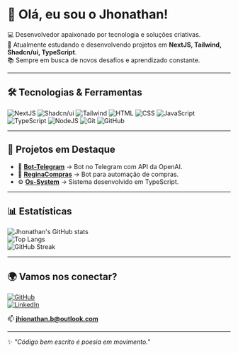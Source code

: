 # 👋 Olá, eu sou o Jhonathan!  

💻 Desenvolvedor apaixonado por tecnologia e soluções criativas.  
🚀 Atualmente estudando e desenvolvendo projetos em **NextJS, Tailwind, Shadcn/ui, TypeScript**.  
📚 Sempre em busca de novos desafios e aprendizado constante.  

---

## 🛠️ Tecnologias & Ferramentas  
![NextJS](https://img.shields.io/badge/Library-NextJs-purple?logo=next.js)
![Shadcn/ui](https://img.shields.io/badge/Style-Shadcn/ui-pink?logo=shadcn/ui)
![Tailwind](https://img.shields.io/badge/Style-Tailwind-withe?logo=tailwindcss)
![HTML](https://img.shields.io/badge/Code-HTML-orange?logo=html5)
![CSS](https://img.shields.io/badge/Style-CSS-blue?logo=css)
![JavaScript](https://img.shields.io/badge/Code-JavaScript-yellow?logo=javascript)
![TypeScript](https://img.shields.io/badge/Code-TypeScript-blue?logo=typescript)
![NodeJS](https://img.shields.io/badge/Backend-NodeJS-green?logo=node.js)
![Git](https://img.shields.io/badge/Version-Git-red?logo=git)
![GitHub](https://img.shields.io/badge/Repo-GitHub-black?logo=github)

---

## 📌 Projetos em Destaque  

- 🤖 [**Bot-Telegram**](https://github.com/jhionathan/Bot-Telegram) → Bot no Telegram com API da OpenAI.  
- 🛒 [**ReginaCompras**](https://github.com/jhionathan/ReginaCompras) → Bot para automação de compras.  
- ⚙️ [**Os-System**](https://github.com/jhionathan/Os-System) → Sistema desenvolvido em TypeScript.  

---

## 📊 Estatísticas  

![Jhonathan's GitHub stats](https://github-readme-stats.vercel.app/api?username=jhionathan&show_icons=true&theme=radical)  
![Top Langs](https://github-readme-stats.vercel.app/api/top-langs/?username=jhionathan&layout=compact&theme=radical)  
![GitHub Streak](https://github-readme-streak-stats.herokuapp.com/?user=jhionathan&theme=radical)

---

## 🌍 Vamos nos conectar?  

[![GitHub](https://img.shields.io/badge/GitHub-181717?logo=github&logoColor=white)](https://github.com/jhionathan)  
[![LinkedIn](https://img.shields.io/badge/LinkedIn-blue?logo=linkedin&logoColor=white)](https://www.linkedin.com/in/jhionathan-badias-da-vitoria-918964190)  

📫 **jhionathan.b@outlook.com**  

---
✨ _"Código bem escrito é poesia em movimento."_
